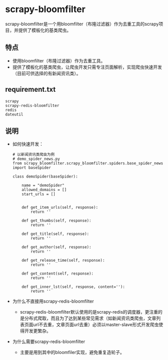 # scrapy-bloomfilter

​       scrapy-bloomfilter是一个用bloomfilter（布隆过滤器）作为去重工具的scrapy项目，并提供了模板化的基类爬虫。



## 特点

- 使用bloomfilter（布隆过滤器）作为去重工具。
- 提供了模板化的基类爬虫，让爬虫开发只需专注页面解析，实现爬虫快速开发（目前可供选择的有新闻资讯类）。



## requirement.txt

```
scrapy
scrapy-redis-bloomfilter
redis
dateutil
```



## 说明

- 如何快速开发：

  ```
  # 以新闻资讯类爬虫为例
  # demo_spider_news.py
  from scrapy_bloomfilter.scrapy_bloomfilter.spiders.base_spider_news import baseSpider
  
  class demoSpider(baseSpider):
  
      name = "demoSpider"
      allowed_domains = []
      start_urls = []
  
  
      def get_item_urls(self, response):
          return ''
  
      def get_thumbs(self, response):
          return ''
  
      def get_title(self, response):
          return ''
  
      def get_author(self, response):
          return ''
  
      def get_release_time(self, response):
          return ''
  
      def get_content(self, response):
          return ''
  
      def get_inner_lst(self, response, content=''):
          return ''
  
  ```

  

- 为什么不直接用scrapy-redis-bloomfilter
  - scrapy-redis-bloomfilter默认使用的是scrapy-redis的调度器，更注重的是分布式爬取，而且为了达到某些常见需求（如新闻资讯类爬虫，文章列表页面url不去重，文章页面url去重）必须以master-slave形式开发爬虫使得开发更繁杂。

- 为什么需要scrapy-redis-bloomfilter
  - 主要是用到其中的bloomfiler实现，避免重复造轮子。